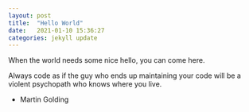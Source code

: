 ```yaml
---
layout: post
title:  "Hello World"
date:   2021-01-10 15:36:27
categories: jekyll update
---
```

When the world needs some nice hello, you can come here. 

	
Always code as if the guy who ends up maintaining your code will be a violent psychopath who knows where you live.

- Martin Golding